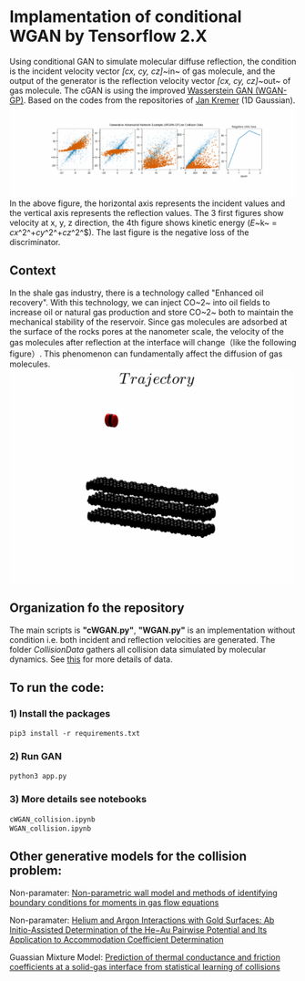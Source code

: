 # Implamentation of conditional WGAN by Tensorflow 2.X
Using conditional GAN to simulate molecular diffuse reflection, 
the condition is the incident velocity vector *[cx, cy, cz]*~in~ of gas molecule,
and the output of the generator is the reflection velocity vector *[cx, cy, cz]*~out~ of gas molecule.
The cGAN is using the
improved [Wasserstein GAN (WGAN-GP)](https://arxiv.org/abs/1704.00028). Based on the codes from the
repositories of [Jan Kremer](https://https://github.com/kremerj/gan) (1D Gaussian).
![alt text](./cGAN_train.gif) 
In the above figure, the horizontal axis represents the incident values and the vertical axis represents the reflection values.
The 3 first figures show velocity at x, y, z direction, the 4th figure shows kinetic energy 
(*E*~k~ = *cx*^2^+*cy*^2^+*cz*^2^$). The last figure is the negative loss of the discriminator.

## Context
In the shale gas industry, there is a technology called "Enhanced oil recovery". 
With this technology, we can inject CO~2~ into oil fields to increase oil or natural gas production and store CO~2~ both to maintain the mechanical stability of the reservoir.
Since gas molecules are adsorbed at the surface of the rocks pores at the nanometer scale, the velocity of the gas molecules after reflection at the interface will change（like the following figure）.
This phenomenon can fundamentally affect the diffusion of gas molecules.
<img src="./collisionCO23D_sansCoor.gif"  width="500" />



## Organization fo the repository

The main scripts is **"cWGAN.py"**, 
**"WGAN.py"** is an implementation without condition i.e. both incident and reflection velocities are generated.
The folder *CollisionData* gathers all collision data simulated by molecular dynamics. 
See [this](https://www.researchgate.net/publication/327466365_Collision_data_of_He_and_Ar_gas_on_gold_surface) for more details of data.
## To run the code:

### 1) Install the packages 

```
pip3 install -r requirements.txt
```

### 2) Run GAN

```
python3 app.py
```

### 3) More details see notebooks
```
cWGAN_collision.ipynb
WGAN_collision.ipynb
```
## Other generative models for the collision problem:
Non-paramater: [Non-parametric wall model and methods of identifying boundary conditions for moments in gas flow equations](https://aip.scitation.org/doi/10.1063/1.5016278)

Non-paramater: [Helium and Argon Interactions with Gold Surfaces: Ab Initio-Assisted Determination of the He−Au Pairwise Potential and Its Application to Accommodation Coefficient Determination](https://pubs.acs.org/doi/10.1021/acs.jpcc.8b03555)

Guassian Mixture Model: [Prediction of thermal conductance and friction coefficients at a solid-gas interface from statistical learning of collisions](https://hal.archives-ouvertes.fr/hal-01873261)
